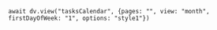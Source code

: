 ```dataviewjs 
await dv.view("tasksCalendar", {pages: "", view: "month", firstDayOfWeek: "1", options: "style1"}) 
```